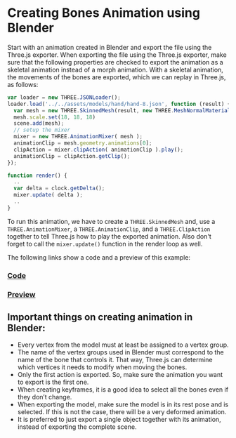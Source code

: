 # Creating Bones Animation using Blender

 Start with an animation created in Blender and export the file using the Three.js exporter. When exporting the file using the Three.js exporter, make sure that the following 
properties are checked to export the animation as a skeletal animation instead of a morph animation. With a skeletal animation, the movements of the bones are exported, which we 
can replay in Three.js, as follows:

```js
var loader = new THREE.JSONLoader();
loader.load('../../assets/models/hand/hand-8.json', function (result) {
  var mesh = new THREE.SkinnedMesh(result, new THREE.MeshNormalMaterial({skinning: true}));
  mesh.scale.set(18, 18, 18)
  scene.add(mesh);
  // setup the mixer
  mixer = new THREE.AnimationMixer( mesh );
  animationClip = mesh.geometry.animations[0];
  clipAction = mixer.clipAction( animationClip ).play();
  animationClip = clipAction.getClip();
});

function render() {
  ..
  var delta = clock.getDelta();
  mixer.update( delta );
  ..
}
```

To run this animation, we have to create a `THREE.SkinnedMesh` and, use a `THREE.AnimationMixer`, a `THREE.AnimationClip`, and a `THREE.ClipAction` together to tell Three.js how to play the exported animation. Also don't forget to call the `mixer.update()` function in the render loop as well.<br>

The following links show a code and a preview of this example:

<a href="https://github.com/cg2021c/threejs-presentation-diamonds/blob/main/Learn-Three.js-Third-Edition-master/src/chapter-09/11-animation-from-blender.html"><h3>Code</h3></a>
 
 
<a href="https://cg2021c.github.io/threejs-presentation-diamonds/Learn-Three.js-Third-Edition-master/src/chapter-09/11-animation-from-blender.html"><h3>Preview</h3></a>

## Important things on creating animation in Blender:<br>
- Every vertex from the model must at least be assigned to a vertex group.<br>
- The name of the vertex groups used in Blender must correspond to the name of the bone that controls it. That way, Three.js can determine which vertices it needs to modify when moving the bones.<br>
- Only the first action is exported. So, make sure the animation you want to export is the first one.<br>
- When creating keyframes, it is a good idea to select all the bones even if they don’t change.<br>
- When exporting the model, make sure the model is in its rest pose and is selected. If this is not the case, there will be a very deformed animation.<br>
- It is preferred to just export a single object together with its animation, instead of exporting the complete scene.<br><br>
